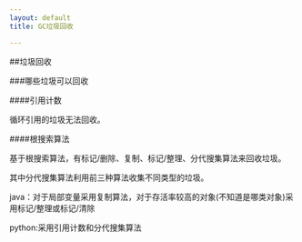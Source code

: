 ```yaml
---
layout: default
title: GC垃圾回收

---
```


##垃圾回收

###哪些垃圾可以回收

####引用计数

循环引用的垃圾无法回收。

####根搜索算法

基于根搜索算法，有标记/删除、复制、标记/整理、分代搜集算法来回收垃圾。

其中分代搜集算法利用前三种算法收集不同类型的垃圾。

java：对于局部变量采用复制算法，对于存活率较高的对象(不知道是哪类对象)采用标记/整理或标记/清除

python:采用引用计数和分代搜集算法



